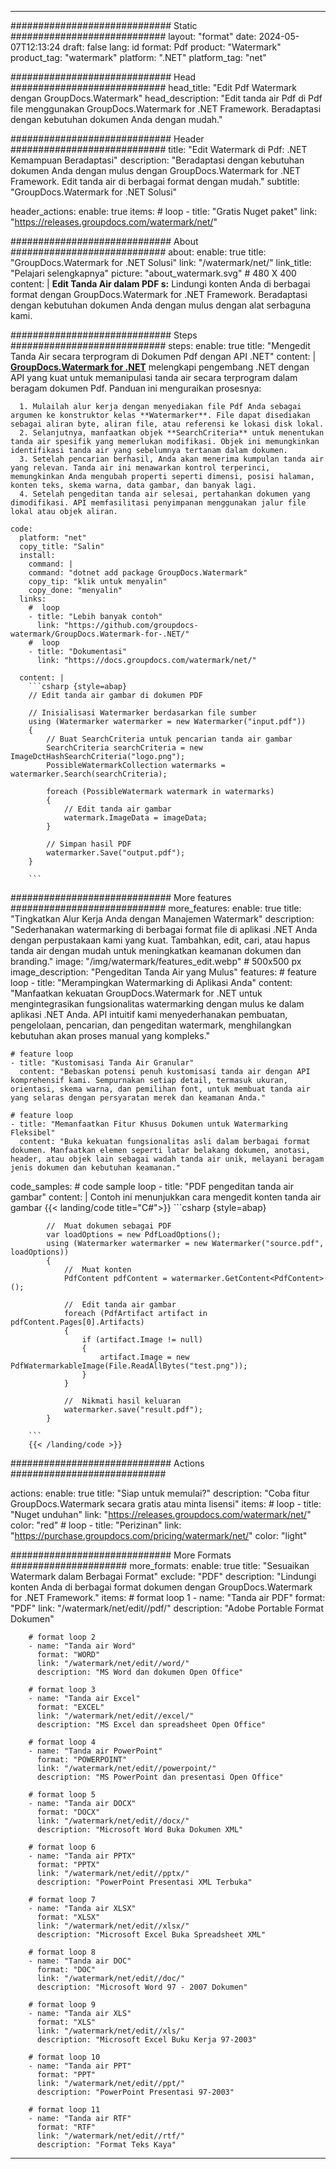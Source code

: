 
---
############################# Static ############################
layout: "format"
date:  2024-05-07T12:13:24
draft: false
lang: id
format: Pdf
product: "Watermark"
product_tag: "watermark"
platform: ".NET"
platform_tag: "net"

############################# Head ############################
head_title: "Edit Pdf Watermark dengan GroupDocs.Watermark"
head_description: "Edit tanda air Pdf di Pdf file menggunakan GroupDocs.Watermark for .NET Framework. Beradaptasi dengan kebutuhan dokumen Anda dengan mudah."

############################# Header ############################
title: "Edit Watermark di Pdf: .NET Kemampuan Beradaptasi" 
description: "Beradaptasi dengan kebutuhan dokumen Anda dengan mulus dengan GroupDocs.Watermark for .NET Framework. Edit tanda air di berbagai format dengan mudah."
subtitle: "GroupDocs.Watermark for .NET Solusi" 

header_actions:
  enable: true
  items:
    #  loop
    - title: "Gratis Nuget paket"
      link: "https://releases.groupdocs.com/watermark/net/"
      
############################# About ############################
about:
    enable: true
    title: "GroupDocs.Watermark for .NET Solusi"
    link: "/watermark/net/"
    link_title: "Pelajari selengkapnya"
    picture: "about_watermark.svg" # 480 X 400
    content: |
       **Edit Tanda Air dalam PDF s:** Lindungi konten Anda di berbagai format dengan GroupDocs.Watermark for .NET Framework. Beradaptasi dengan kebutuhan dokumen Anda dengan mulus dengan alat serbaguna kami.

############################# Steps ############################
steps:
    enable: true
    title: "Mengedit Tanda Air secara terprogram di Dokumen Pdf dengan API .NET"
    content: |
      **[GroupDocs.Watermark for .NET](https://products.groupdocs.com/watermark/net/)** melengkapi pengembang .NET dengan API yang kuat untuk memanipulasi tanda air secara terprogram dalam beragam dokumen Pdf. Panduan ini menguraikan prosesnya:
      
      1. Mulailah alur kerja dengan menyediakan file Pdf Anda sebagai argumen ke konstruktor kelas **Watermarker**. File dapat disediakan sebagai aliran byte, aliran file, atau referensi ke lokasi disk lokal.
      2. Selanjutnya, manfaatkan objek **SearchCriteria** untuk menentukan tanda air spesifik yang memerlukan modifikasi. Objek ini memungkinkan identifikasi tanda air yang sebelumnya tertanam dalam dokumen.
      3. Setelah pencarian berhasil, Anda akan menerima kumpulan tanda air yang relevan. Tanda air ini menawarkan kontrol terperinci, memungkinkan Anda mengubah properti seperti dimensi, posisi halaman, konten teks, skema warna, data gambar, dan banyak lagi.
      4. Setelah pengeditan tanda air selesai, pertahankan dokumen yang dimodifikasi. API memfasilitasi penyimpanan menggunakan jalur file lokal atau objek aliran.
   
    code:
      platform: "net"
      copy_title: "Salin"
      install:
        command: |
        command: "dotnet add package GroupDocs.Watermark"
        copy_tip: "klik untuk menyalin"
        copy_done: "menyalin"
      links:
        #  loop
        - title: "Lebih banyak contoh"
          link: "https://github.com/groupdocs-watermark/GroupDocs.Watermark-for-.NET/"
        #  loop
        - title: "Dokumentasi"
          link: "https://docs.groupdocs.com/watermark/net/"
          
      content: |
        ```csharp {style=abap}
        // Edit tanda air gambar di dokumen PDF

        // Inisialisasi Watermarker berdasarkan file sumber
        using (Watermarker watermarker = new Watermarker("input.pdf"))
        {
            // Buat SearchCriteria untuk pencarian tanda air gambar
            SearchCriteria searchCriteria = new ImageDctHashSearchCriteria("logo.png");
            PossibleWatermarkCollection watermarks = watermarker.Search(searchCriteria);

            foreach (PossibleWatermark watermark in watermarks)
            {
                // Edit tanda air gambar
                watermark.ImageData = imageData;
            }

            // Simpan hasil PDF
            watermarker.Save("output.pdf");
        }
        
        ```     

############################# More features ############################
more_features:
  enable: true
  title: "Tingkatkan Alur Kerja Anda dengan Manajemen Watermark"
  description: "Sederhanakan watermarking di berbagai format file di aplikasi .NET Anda dengan perpustakaan kami yang kuat. Tambahkan, edit, cari, atau hapus tanda air dengan mudah untuk meningkatkan keamanan dokumen dan branding."
  image: "/img/watermark/features_edit.webp" # 500x500 px
  image_description: "Pengeditan Tanda Air yang Mulus"
  features:
    # feature loop
    - title: "Merampingkan Watermarking di Aplikasi Anda"
      content: "Manfaatkan kekuatan GroupDocs.Watermark for .NET untuk mengintegrasikan fungsionalitas watermarking dengan mulus ke dalam aplikasi .NET Anda. API intuitif kami menyederhanakan pembuatan, pengelolaan, pencarian, dan pengeditan watermark, menghilangkan kebutuhan akan proses manual yang kompleks."

    # feature loop
    - title: "Kustomisasi Tanda Air Granular"
      content: "Bebaskan potensi penuh kustomisasi tanda air dengan API komprehensif kami. Sempurnakan setiap detail, termasuk ukuran, orientasi, skema warna, dan pemilihan font, untuk membuat tanda air yang selaras dengan persyaratan merek dan keamanan Anda."

    # feature loop
    - title: "Memanfaatkan Fitur Khusus Dokumen untuk Watermarking Fleksibel"
      content: "Buka kekuatan fungsionalitas asli dalam berbagai format dokumen. Manfaatkan elemen seperti latar belakang dokumen, anotasi, header, atau objek lain sebagai wadah tanda air unik, melayani beragam jenis dokumen dan kebutuhan keamanan."
      
  code_samples:
    # code sample loop
    - title: "PDF pengeditan tanda air gambar"
      content: |
        Contoh ini menunjukkan cara mengedit konten tanda air gambar
        {{< landing/code title="C#">}}
        ```csharp {style=abap}
        
            //  Muat dokumen sebagai PDF
            var loadOptions = new PdfLoadOptions();
            using (Watermarker watermarker = new Watermarker("source.pdf", loadOptions))
            {
                //  Muat konten
                PdfContent pdfContent = watermarker.GetContent<PdfContent>();

                //  Edit tanda air gambar
                foreach (PdfArtifact artifact in pdfContent.Pages[0].Artifacts)
                {
                    if (artifact.Image != null)
                    {
                        artifact.Image = new PdfWatermarkableImage(File.ReadAllBytes("test.png"));
                    }
                }

                //  Nikmati hasil keluaran
                watermarker.save("result.pdf");
            }

        ```
        {{< /landing/code >}}


############################# Actions ############################

actions:
  enable: true
  title: "Siap untuk memulai?"
  description: "Coba fitur GroupDocs.Watermark secara gratis atau minta lisensi"
  items:
    #  loop
    - title: "Nuget unduhan"
      link: "https://releases.groupdocs.com/watermark/net/"
      color: "red"
        #  loop
    - title: "Perizinan"
      link: "https://purchase.groupdocs.com/pricing/watermark/net/"
      color: "light"


############################# More Formats #####################
more_formats:
    enable: true
    title: "Sesuaikan Watermark dalam Berbagai Format"
    exclude: "PDF"
    description: "Lindungi konten Anda di berbagai format dokumen dengan GroupDocs.Watermark for .NET Framework."
    items: 
        # format loop 1
        - name: "Tanda air PDF"
          format: "PDF"
          link: "/watermark/net/edit//pdf/"
          description: "Adobe Portable Format Dokumen"

        # format loop 2
        - name: "Tanda air Word"
          format: "WORD"
          link: "/watermark/net/edit//word/"
          description: "MS Word dan dokumen Open Office"
          
        # format loop 3
        - name: "Tanda air Excel"
          format: "EXCEL"
          link: "/watermark/net/edit//excel/"
          description: "MS Excel dan spreadsheet Open Office"

        # format loop 4
        - name: "Tanda air PowerPoint"
          format: "POWERPOINT"
          link: "/watermark/net/edit//powerpoint/"
          description: "MS PowerPoint dan presentasi Open Office"

        # format loop 5
        - name: "Tanda air DOCX"
          format: "DOCX"
          link: "/watermark/net/edit//docx/"
          description: "Microsoft Word Buka Dokumen XML"
          
        # format loop 6
        - name: "Tanda air PPTX"
          format: "PPTX"
          link: "/watermark/net/edit//pptx/"
          description: "PowerPoint Presentasi XML Terbuka"
          
        # format loop 7
        - name: "Tanda air XLSX"
          format: "XLSX"
          link: "/watermark/net/edit//xlsx/"
          description: "Microsoft Excel Buka Spreadsheet XML"

        # format loop 8
        - name: "Tanda air DOC"
          format: "DOC"
          link: "/watermark/net/edit//doc/"
          description: "Microsoft Word 97 - 2007 Dokumen"

        # format loop 9
        - name: "Tanda air XLS"
          format: "XLS"
          link: "/watermark/net/edit//xls/"
          description: "Microsoft Excel Buku Kerja 97-2003"

        # format loop 10
        - name: "Tanda air PPT"
          format: "PPT"
          link: "/watermark/net/edit//ppt/"
          description: "PowerPoint Presentasi 97-2003"

        # format loop 11
        - name: "Tanda air RTF"
          format: "RTF"
          link: "/watermark/net/edit//rtf/"
          description: "Format Teks Kaya"

---
